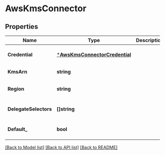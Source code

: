 # AwsKmsConnector

## Properties
Name | Type | Description | Notes
------------ | ------------- | ------------- | -------------
**Credential** | [***AwsKmsConnectorCredential**](AwsKmsConnectorCredential.md) |  | [optional] [default to null]
**KmsArn** | **string** |  | [default to null]
**Region** | **string** |  | [optional] [default to null]
**DelegateSelectors** | **[]string** |  | [optional] [default to null]
**Default_** | **bool** |  | [optional] [default to null]

[[Back to Model list]](../README.md#documentation-for-models) [[Back to API list]](../README.md#documentation-for-api-endpoints) [[Back to README]](../README.md)

